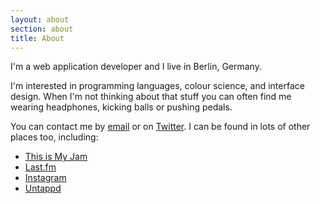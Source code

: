 ```yaml
---
layout: about
section: about
title: About
---
```


I'm a web application developer and I live in Berlin, Germany.

I'm interested in programming languages, colour science, and interface design. When I'm not thinking about that stuff you can often find me wearing headphones, kicking balls or pushing pedals.

You can contact me by [email](mailto:joecorcoran@gmail.com) or on [Twitter](http://twitter.com/josephcorcoran). I can be found in lots of other places too, including:

* [This is My Jam](http://www.thisismyjam.com/joecorcoran)
* [Last.fm](http://last.fm/user/laserbeam)
* [Instagram](http://instagram.com/joecorcoran)
* [Untappd](http://untappd.com/user/joecorcoran)
